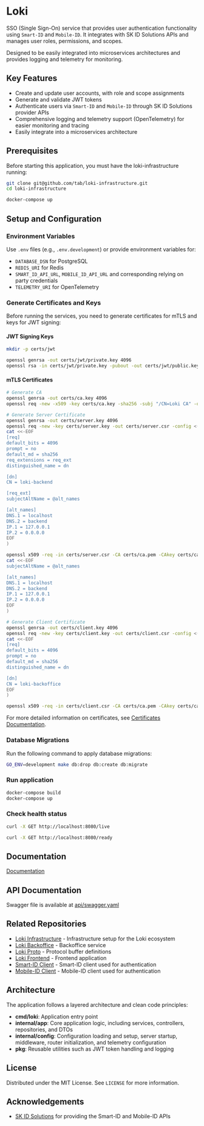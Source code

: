 # Loki

SSO (Single Sign-On) service that provides user authentication functionality using `Smart-ID` and `Mobile-ID`.
It integrates with SK ID Solutions APIs and manages user roles, permissions, and scopes.

Designed to be easily integrated into microservices architectures and provides logging and telemetry for monitoring.

## Key Features

- Create and update user accounts, with role and scope assignments
- Generate and validate JWT tokens
- Authenticate users via `Smart-ID` and `Mobile-ID` through SK ID Solutions provider APIs
- Comprehensive logging and telemetry support (OpenTelemetry) for easier monitoring and tracing
- Easily integrate into a microservices architecture

## Prerequisites

Before starting this application, you must have the loki-infrastructure running:

```sh
git clone git@github.com/tab/loki-infrastructure.git
cd loki-infrastructure

docker-compose up
```

## Setup and Configuration

### Environment Variables

Use `.env` files (e.g., `.env.development`) or provide environment variables for:

- `DATABASE_DSN` for PostgreSQL
- `REDIS_URI` for Redis
- `SMART_ID_API_URL`, `MOBILE_ID_API_URL` and corresponding relying on party credentials
- `TELEMETRY_URI` for OpenTelemetry

### Generate Certificates and Keys

Before running the services, you need to generate certificates for mTLS and keys for JWT signing:

#### JWT Signing Keys

```sh
mkdir -p certs/jwt

openssl genrsa -out certs/jwt/private.key 4096
openssl rsa -in certs/jwt/private.key -pubout -out certs/jwt/public.key
```

#### mTLS Certificates

```sh
# Generate CA
openssl genrsa -out certs/ca.key 4096
openssl req -new -x509 -key certs/ca.key -sha256 -subj "/CN=Loki CA" -out certs/ca.pem -days 3650

# Generate Server Certificate
openssl genrsa -out certs/server.key 4096
openssl req -new -key certs/server.key -out certs/server.csr -config <(
cat <<-EOF
[req]
default_bits = 4096
prompt = no
default_md = sha256
req_extensions = req_ext
distinguished_name = dn

[dn]
CN = loki-backend

[req_ext]
subjectAltName = @alt_names

[alt_names]
DNS.1 = localhost
DNS.2 = backend
IP.1 = 127.0.0.1
IP.2 = 0.0.0.0
EOF
)

openssl x509 -req -in certs/server.csr -CA certs/ca.pem -CAkey certs/ca.key -CAcreateserial -out certs/server.pem -days 825 -sha256 -extfile <(
cat <<-EOF
subjectAltName = @alt_names

[alt_names]
DNS.1 = localhost
DNS.2 = backend
IP.1 = 127.0.0.1
IP.2 = 0.0.0.0
EOF
)

# Generate Client Certificate
openssl genrsa -out certs/client.key 4096
openssl req -new -key certs/client.key -out certs/client.csr -config <(
cat <<-EOF
[req]
default_bits = 4096
prompt = no
default_md = sha256
distinguished_name = dn

[dn]
CN = loki-backoffice
EOF
)

openssl x509 -req -in certs/client.csr -CA certs/ca.pem -CAkey certs/ca.key -CAcreateserial -out certs/client.pem -days 825 -sha256
```

For more detailed information on certificates, see [Certificates Documentation](docs/certificates.md).

### Database Migrations

Run the following command to apply database migrations:

```sh
GO_ENV=development make db:drop db:create db:migrate
```

### Run application

```sh
docker-compose build
docker-compose up
```

### Check health status

```sh
curl -X GET http://localhost:8080/live
```

```sh
curl -X GET http://localhost:8080/ready
```

## Documentation

[Documentation](https://tab.github.io/loki)

## API Documentation

Swagger file is available at [api/swagger.yaml](https://github.com/tab/loki/blob/master/api/swagger.yaml)

## Related Repositories

- [Loki Infrastructure](https://github.com/tab/loki-infrastructure) - Infrastructure setup for the Loki ecosystem
- [Loki Backoffice](https://github.com/tab/loki-backoffice) - Backoffice service
- [Loki Proto](https://github.com/tab/loki-proto) - Protocol buffer definitions
- [Loki Frontend](https://github.com/tab/loki-frontend) - Frontend application
- [Smart-ID Client](https://github.com/tab/smartid) - Smart-ID client used for authentication
- [Mobile-ID Client](https://github.com/tab/mobileid) - Mobile-ID client used for authentication

## Architecture

The application follows a layered architecture and clean code principles:

- **cmd/loki**: Application entry point
- **internal/app**: Core application logic, including services, controllers, repositories, and DTOs
- **internal/config**: Configuration loading and setup, server startup, middleware, router initialization, and telemetry configuration
- **pkg**: Reusable utilities such as JWT token handling and logging

## License

Distributed under the MIT License. See `LICENSE` for more information.

## Acknowledgements

- [SK ID Solutions](https://www.skidsolutions.eu/) for providing the Smart-ID and Mobile-ID APIs
